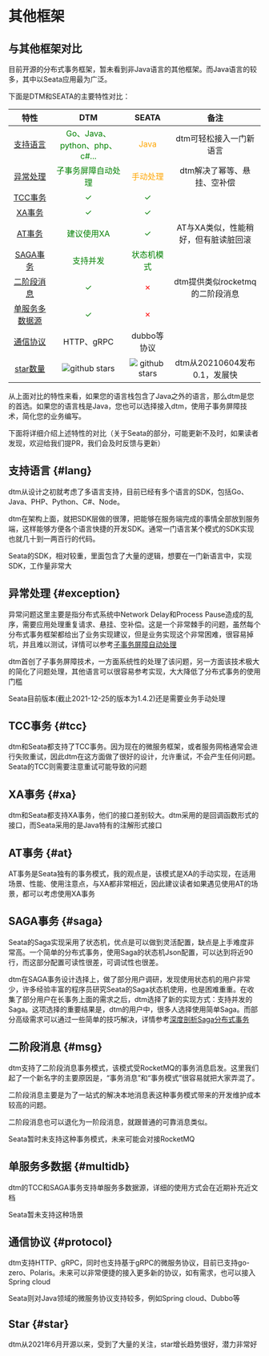 # 其他框架

## 与其他框架对比

目前开源的分布式事务框架，暂未看到非Java语言的其他框架。而Java语言的较多，其中以Seata应用最为广泛。

下面是DTM和SEATA的主要特性对比：

|  特性| DTM | SEATA |备注|
|:-----:|:----:|:----:|:----:|
| [支持语言](#lang) |<span style="color:green">Go、Java、python、php、c#...</span>|<span style="color:orange">Java</span>|dtm可轻松接入一门新语言|
|[异常处理](#exception)| <span style="color:green">子事务屏障自动处理</span>|<span style="color:orange">手动处理</span> |dtm解决了幂等、悬挂、空补偿|
|[TCC事务](#tcc)| <span style="color:green">✓</span>|<span style="color:green">✓</span>||
| [XA事务](#xa)|<span style="color:green">✓</span>|<span style="color:green">✓</span>||
|[AT事务](#at)|<span style="color:green">建议使用XA</span>|<span style="color:green">✓</span>|AT与XA类似，性能稍好，但有脏读脏回滚|
| [SAGA事务](#saga) |<span style="color:green">支持并发</span> |<span style="color:green">状态机模式</span> ||
|[二阶段消息](#msg)|<span style="color:green">✓</span>|<span style="color:red">✗</span>|dtm提供类似rocketmq的二阶段消息|
|[单服务多数据源](#multidb)|<span style="color:green">✓</span>|<span style="color:red">✗</span>||
|[通信协议](#protocol)|HTTP、gRPC|dubbo等协议||
|[star数量](#star)|<img src="https://img.shields.io/github/stars/dtm-labs/dtm.svg?style=social" alt="github stars"/>|<img src="https://img.shields.io/github/stars/seata/seata.svg?style=social" alt="github stars"/>|dtm从20210604发布0.1，发展快|

从上面对比的特性来看，如果您的语言栈包含了Java之外的语言，那么dtm是您的首选。如果您的语言栈是Java，您也可以选择接入dtm，使用子事务屏障技术，简化您的业务编写。

下面将详细介绍上述特性的对比（关于Seata的部分，可能更新不及时，如果读者发现，欢迎给我们提PR，我们会及时反馈与更新）

## 支持语言 {#lang}
dtm从设计之初就考虑了多语言支持，目前已经有多个语言的SDK，包括Go、Java、PHP、Python、C#、Node。

dtm在架构上面，就把SDK层做的很薄，把能够在服务端完成的事情全部放到服务端，这样能够方便各个语言快捷的开发SDK。通常一门语言某个模式的SDK实现也就几十到一两百行的代码。

Seata的SDK，相对较重，里面包含了大量的逻辑，想要在一门新语言中，实现SDK，工作量非常大

## 异常处理 {#exception}
异常问题这里主要是指分布式系统中Network Delay和Process Pause造成的乱序，需要应用处理重复请求、悬挂、空补偿。这是一个非常棘手的问题，虽然每个分布式事务框架都给出了业务实现建议，但是业务实现这个非常困难，很容易掉坑，并且难以测试，详情可以参考[子事务屏障自动处理](../exception/barrier.html)

dtm首创了子事务屏障技术，一方面系统性的处理了该问题，另一方面该技术极大的简化了问题处理，其他语言可以很容易参考实现，大大降低了分布式事务的使用门槛

Seata目前版本(截止2021-12-25的版本为1.4.2)还是需要业务手动处理

## TCC事务 {#tcc}
dtm和Seata都支持了TCC事务。因为现在的微服务框架，或者服务网格通常会进行失败重试，因此dtm在这方面做了很好的设计，允许重试，不会产生任何问题。Seata的TCC则需要注意重试可能导致的问题

## XA事务 {#xa}
dtm和Seata都支持XA事务，他们的接口差别较大。dtm采用的是回调函数形式的接口，而Seata采用的是Java特有的注解形式接口

## AT事务 {#at}
AT事务是Seata独有的事务模式，我的观点是，该模式是XA的手动实现，在适用场景、性能、使用注意点，与XA都非常相近，因此建议读者如果遇见使用AT的场景，都可以考虑使用XA事务

## SAGA事务 {#saga}
Seata的Saga实现采用了状态机，优点是可以做到灵活配置，缺点是上手难度非常高。一个简单的分布式事务，使用Saga的状态机Json配置，可以达到将近90行，而这部分配置可读性很差，可调试性也很差。

dtm在SAGA事务设计选择上，做了部分用户调研，发现使用状态机的用户非常少，许多经验丰富的程序员研究Seata的Saga状态机使用，也是困难重重。在收集了部分用户在长事务上面的需求之后，dtm选择了新的实现方式：支持并发的Saga。这项选择的重要结果是，dtm的用户中，很多人选择使用简单Saga。而部分高级需求可以通过一些简单的技巧解决，详情参考[深度剖析Saga分布式事务](https://segmentfault.com/a/1190000041001954)

## 二阶段消息 {#msg}
dtm支持了二阶段消息事务模式，该模式受RocketMQ的事务消息启发。这里我们起了一个新名字的主要原因是，“事务消息”和“事务模式”很容易就把大家弄混了。

二阶段消息主要是为了一站式的解决本地消息表这种事务模式带来的开发维护成本较高的问题。

二阶段消息也可以退化为一阶段消息，就跟普通的可靠消息类似。

Seata暂时未支持这种事务模式，未来可能会对接RocketMQ

## 单服务多数据 {#multidb}
dtm的TCC和SAGA事务支持单服务多数据源，详细的使用方式会在近期补充近文档

Seata暂未支持这种场景

## 通信协议 {#protocol}
dtm支持HTTP、gRPC，同时也支持基于gRPC的微服务协议，目前已支持go-zero、Polaris。未来可以非常便捷的接入更多新的协议，如有需求，也可以接入Spring cloud

Seata则对Java领域的微服务协议支持较多，例如Spring cloud、Dubbo等

## Star {#star}
dtm从2021年6月开源以来，受到了大量的关注，star增长趋势很好，潜力非常好